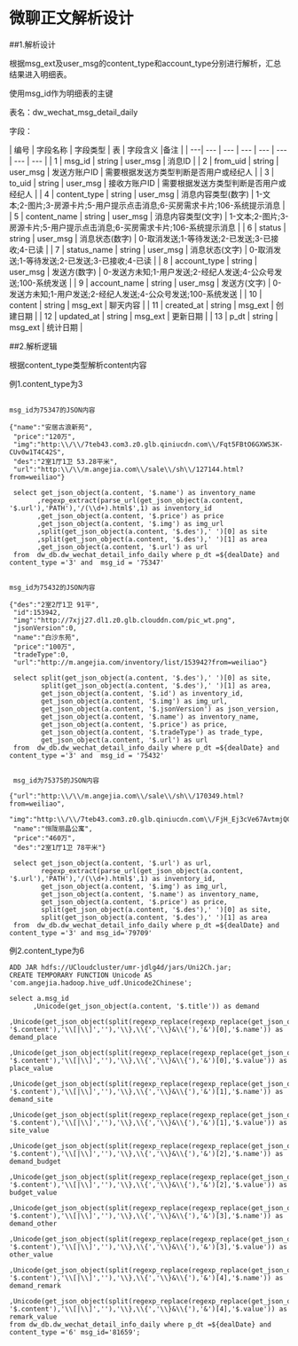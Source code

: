 微聊正文解析设计
====

##1.解析设计

根据msg_ext及user_msg的content_type和account_type分别进行解析，汇总结果进入明细表。

使用msg_id作为明细表的主键

表名：dw_wechat_msg_detail_daily


字段：

| 编号 | 字段名称 | 字段类型 | 表 | 字段含义 |备注 |
| ---| --- | ---  | --- | --- | --- | --- | --- |
| 1 | msg_id  | string | user_msg | 消息ID |
| 2 | from_uid | string | user_msg | 发送方账户ID | 需要根据发送方类型判断是否用户或经纪人 |
| 3 | to_uid | string | user_msg | 接收方账户ID | 需要根据发送方类型判断是否用户或经纪人 |
| 4 | content_type | string | user_msg | 消息内容类型(数字) | 1-文本;2-图片;3-房源卡片;5-用户提示点击消息;6-买房需求卡片;106-系统提示消息 |
| 5 | content_name | string | user_msg | 消息内容类型(文字) | 1-文本;2-图片;3-房源卡片;5-用户提示点击消息;6-买房需求卡片;106-系统提示消息 |
| 6 | status | string | user_msg | 消息状态(数字) | 0-取消发送;1-等待发送;2-已发送;3-已接收;4-已读 |
| 7 | status_name | string | user_msg | 消息状态(文字) | 0-取消发送;1-等待发送;2-已发送;3-已接收;4-已读 |
| 8 | account_type | string | user_msg | 发送方(数字) | 0-发送方未知;1-用户发送;2-经纪人发送;4-公众号发送;100-系统发送 |
| 9 | account_name | string | user_msg | 发送方(文字) | 0-发送方未知;1-用户发送;2-经纪人发送;4-公众号发送;100-系统发送 |
| 10 | content | string | msg_ext | 聊天内容 |
| 11 | created_at | string | msg_ext | 创建日期 |
| 12 | updated_at | string | msg_ext | 更新日期 |
| 13 | p_dt | string | msg_ext | 统计日期 |

##2.解析逻辑

根据content_type类型解析content内容

例1.content_type为3

```

msg_id为75347的JSON内容

{"name":"安居古浪新苑",
 "price":"120万",
 "img":"http:\\/\\/7teb43.com3.z0.glb.qiniucdn.com\\/Fqt5FBtO6GXWS3K-CUv0w1T4C42S",
 "des":"2室1厅1卫 53.28平米",
 "url":"http:\\/\\/m.angejia.com\\/sale\\/sh\\/127144.html?from=weiliao"}

 select get_json_object(a.content, '$.name') as inventory_name
       ,regexp_extract(parse_url(get_json_object(a.content, '$.url'),'PATH'),'/(\\d+).html$',1) as inventory_id
       ,get_json_object(a.content, '$.price') as price
       ,get_json_object(a.content, '$.img') as img_url
       ,split(get_json_object(a.content, '$.des'),' ')[0] as site
       ,split(get_json_object(a.content, '$.des'),' ')[1] as area
       ,get_json_object(a.content, '$.url') as url
 from  dw_db.dw_wechat_detail_info_daily where p_dt =${dealDate} and content_type ='3' and  msg_id = '75347'


 ```

 ```
 msg_id为75432的JSON内容

 {"des":"2室2厅1卫 91平",
  "id":153942,
  "img":"http://7xjj27.dl1.z0.glb.clouddn.com/pic_wt.png",
  "jsonVersion":0,
  "name":"白沙东苑",
  "price":"100万",
  "tradeType":0,
  "url":"http://m.angejia.com/inventory/list/153942?from=weiliao"}

  select split(get_json_object(a.content, '$.des'),' ')[0] as site,
         split(get_json_object(a.content, '$.des'),' ')[1] as area,
         get_json_object(a.content, '$.id') as inventory_id,
         get_json_object(a.content, '$.img') as img_url,
         get_json_object(a.content, '$.jsonVersion') as json_version,
         get_json_object(a.content, '$.name') as inventory_name,
         get_json_object(a.content, '$.price') as price,
         get_json_object(a.content, '$.tradeType') as trade_type,
         get_json_object(a.content, '$.url') as url
  from  dw_db.dw_wechat_detail_info_daily where p_dt =${dealDate} and content_type ='3' and  msg_id = '75432'

```

```

 msg_id为75375的JSON内容

{"url":"http:\\/\\/m.angejia.com\\/sale\\/sh\\/170349.html?from=weiliao",
 "img":"http:\\/\\/7teb43.com3.z0.glb.qiniucdn.com\\/FjH_Ej3cVe67AvtmjQC3kKHawqUb",
 "name":"恒陇丽晶公寓",
 "price":"460万",
 "des":"2室1厅1卫 78平米"}

 select get_json_object(a.content, '$.url') as url,
        regexp_extract(parse_url(get_json_object(a.content, '$.url'),'PATH'),'/(\\d+).html$',1) as inventory_id,
        get_json_object(a.content, '$.img') as img_url,
        get_json_object(a.content, '$.name') as inventory_name,
        get_json_object(a.content, '$.price') as price,
        split(get_json_object(a.content, '$.des'),' ')[0] as site,
        split(get_json_object(a.content, '$.des'),' ')[1] as area
 from  dw_db.dw_wechat_detail_info_daily where p_dt =${dealDate} and content_type ='3' and msg_id='79709'

 ```

例2.content_type为6

```
ADD JAR hdfs://UCloudcluster/umr-jdlg4d/jars/Uni2Ch.jar;
CREATE TEMPORARY FUNCTION Unicode AS 'com.angejia.hadoop.hive_udf.Unicode2Chinese';

select a.msg_id
      ,Unicode(get_json_object(a.content, '$.title')) as demand
      ,Unicode(get_json_object(split(regexp_replace(regexp_replace(get_json_object(a.content, '$.content'),'\\[|\\]',''),'\\},\\{','\\}&\\{'),'&')[0],'$.name')) as demand_place
      ,Unicode(get_json_object(split(regexp_replace(regexp_replace(get_json_object(a.content, '$.content'),'\\[|\\]',''),'\\},\\{','\\}&\\{'),'&')[0],'$.value')) as place_value
      ,Unicode(get_json_object(split(regexp_replace(regexp_replace(get_json_object(a.content, '$.content'),'\\[|\\]',''),'\\},\\{','\\}&\\{'),'&')[1],'$.name')) as demand_site
      ,Unicode(get_json_object(split(regexp_replace(regexp_replace(get_json_object(a.content, '$.content'),'\\[|\\]',''),'\\},\\{','\\}&\\{'),'&')[1],'$.value')) as site_value
      ,Unicode(get_json_object(split(regexp_replace(regexp_replace(get_json_object(a.content, '$.content'),'\\[|\\]',''),'\\},\\{','\\}&\\{'),'&')[2],'$.name')) as demand_budget
      ,Unicode(get_json_object(split(regexp_replace(regexp_replace(get_json_object(a.content, '$.content'),'\\[|\\]',''),'\\},\\{','\\}&\\{'),'&')[2],'$.value')) as budget_value
      ,Unicode(get_json_object(split(regexp_replace(regexp_replace(get_json_object(a.content, '$.content'),'\\[|\\]',''),'\\},\\{','\\}&\\{'),'&')[3],'$.name')) as demand_other
      ,Unicode(get_json_object(split(regexp_replace(regexp_replace(get_json_object(a.content, '$.content'),'\\[|\\]',''),'\\},\\{','\\}&\\{'),'&')[3],'$.value')) as other_value
      ,Unicode(get_json_object(split(regexp_replace(regexp_replace(get_json_object(a.content, '$.content'),'\\[|\\]',''),'\\},\\{','\\}&\\{'),'&')[4],'$.name')) as demand_remark
      ,Unicode(get_json_object(split(regexp_replace(regexp_replace(get_json_object(a.content, '$.content'),'\\[|\\]',''),'\\},\\{','\\}&\\{'),'&')[4],'$.value')) as remark_value
from dw_db.dw_wechat_detail_info_daily where p_dt =${dealDate} and content_type ='6' msg_id='81659';

```
